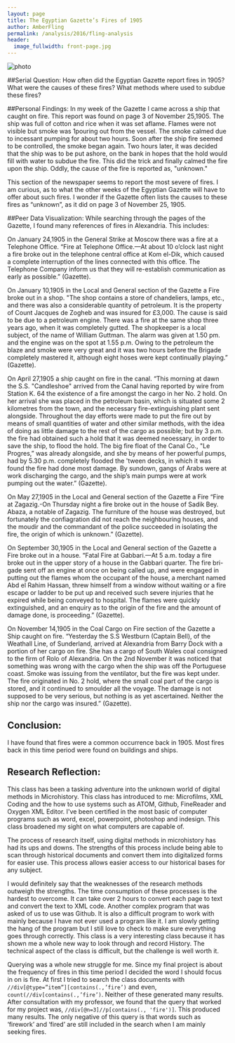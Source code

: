 ```yaml
---
layout: page
title: The Egyptian Gazette’s Fires of 1905
author: AmberFling
permalink: /analysis/2016/fling-analysis
header:
  image_fullwidth: front-page.jpg
---
```


![photo](https://github.com/dig-eg-gaz/dig-eg-gaz.github.io/blob/master/images/analysis-images/fling-Individual-Project-Photo.png?raw=true "photo")

##Serial Question:
How often did the Egyptian Gazette report fires in 1905? What were the causes of these fires? What methods where used to subdue these fires?

##Personal Findings:
In my week of the Gazette I came across a ship that caught on fire. This report was found on page 3 of November 25,1905. The ship was full of cotton and rice when it was set aflame. Flames were not visible but smoke was 1pouring out from the vessel. The smoke calmed due to incessant pumping for about two hours. Soon after the ship fire seemed to be controlled, the smoke began again. Two hours later, it was decided that the ship was to be put ashore, on the bank in hopes that the hold would fill with water to subdue the fire. This did the trick and finally  calmed the fire upon the ship. Oddly, the cause of the fire is reported as, "unknown."

This section of the newspaper seems to report the most severe of fires. I am curious, as to what the other weeks of the Egyptian Gazette will have to offer about such fires. I wonder if the Gazette often lists the causes to these fires as “unknown”, as it did on page 3 of November 25, 1905.

##Peer Data Visualization:
While searching through the pages of the Gazette, I found many references of fires in Alexandria. This includes:

On January 24,1905 in the General Strike at Moscow there was a fire at a Telephone Office.  “Fire at Telephone Office.—At about 10 o’clock last night a fire broke out in the telephone central office at Kom el-Dik, which caused a complete interruption of the lines connected with this office. The Telephone Company inform us that they will re-establish communication as early as possible.” (Gazette).

On January 10,1905 in the Local and General section of the Gazette a Fire broke out in a shop. "The shop contains a store of chandeliers, lamps, etc., and there was also a considerable quantity of petroleum. It is the property of Count Jacques de Zogheb and was insured for £3,000. The cause is said to be due to a petroleum engine. There was a fire at the same shop three years ago, when it was completely gutted. The shopkeeper is a local subject, of the name of William Guttman. The alarm was given at 1.50 pm. and the engine was on the spot at 1.55 p.m. Owing to the petroleum the blaze and smoke were very great and it was two hours before the Brigade completely mastered it, although eight hoses were kept continually playing.”  (Gazette).

On April 27,1905 a ship caught on fire in the canal. “This morning at dawn the S.S. "Candleshoe" arrived from the Canal having reported by wire from Station K. 64 the existence of a fire amongst the cargo in her No. 2 hold. On her arrival she was placed in the petroleum basin, which is situated some  2 kilometres from the town, and the necessary fire-extinguishing plant sent   alongside. Throughout the day efforts were made to put the fire out by means  of small quantities of water and other similar methods, with the idea of doing as little damage to the rest of the cargo as possible; but by 3 p.m. the fire had obtained such a hold that it was deemed neoessary, in order to  save the ship, to flood the hold. The big fire float of the Canal Co., "Le Progres,” was already alongside, and she by means of her powerful pumps, had by 5.30 p.m. completely flooded the 'tween decks, in which it was found the fire had done most damage. By sundown, gangs of Arabs were at work discharging the cargo, and the ship’s main pumps were at work pumping out the water.” (Gazette).

On May 27,1905 in the Local and General section of the Gazette a Fire “Fire at Zagazig.-On Thursday night a fire broke out in the house of Sadik Bey. Abaza, a notable of Zagazig. The furniture of the house was destroyed, but fortunately the confiagration did not reach the neighbouring houses, and the moudir and the commandant of the police succeeded in isolating the fire, the origin of which is unknown.” (Gazette).

On September 30,1905 in the Local and General section of the Gazette a Fire broke out in a house. “Fatal Fire at Gabbari.—At 5 a.m. today a fire broke out in the upper story of a house in the Gabbari quarter. The fire bri- gade sent off an engine at once on being called up, and were engaged in putting out the flames whom the occupant of the house, a merchant named Abd el Rahim Hassan, threw himself from a window without waiting or a fire escape or ladder to be put up and received such severe injuries that he expired while being conveyed to hospital. The flames were quickly extinguished, and an enquiry as to the origin of the fire and the amount of damage done, is proceeding.” (Gazette).

On November 14,1905 in the Coal Cargo on Fire section of the Gazette a Ship caught on fire. “Yesterday the S.S Westburn (Captain Bell), of the Weathall Line, of Sunderland, arrived at Alexandria from Barry Dock with a portion of her cargo on fire.  She has a cargo of South Wales coal consigned to the firm of Rolo of Alexandria. On the 2nd November it was noticed that something was wrong with   the cargo when the ship was off the Portuguese coast. Smoke was issuing from the ventilator, but the fire was kept under. The fire originated in No. 2 hold, where the small coal part of the cargo is stored, and it continued to smoulder all the voyage. The damage is not supposed to be very serious, but nothing is as yet ascertained. Neither the ship nor the cargo was insured.” (Gazette).

## Conclusion:
I have found that fires were a common occurrence back in 1905. Most fires back in this time period were found on buildings and ships.

## Research Reflection:
This class has been a tasking adventure into the unknown world of digital methods in Microhistory. This class has introduced to me: Microfilms, XML Coding and the how to use systems such as ATOM, Github, FineReader and Oxygen XML Editor. I've been certified in the most basic of computer programs such as word, excel, powerpoint, photoshop and indesign. This class broadened my sight on what computers are capable of.

The process of research itself, using digital methods in microhistory has had its ups and downs. The strengths of this process include being able to scan through historical documents and convert them into digitalized forms for easier use. This process allows easier access to our historical bases for any subject.

I would definitely say that the weaknesses of the research methods outweigh the strengths. The time consumption of these processes is the hardest to overcome. It can take over 2 hours to convert each page to text and convert the text to XML code. Another complex program that was asked of us to use was Github. It is also a difficult program to work with mainly because I have not ever used a program like it. I am slowly getting the hang of the program but I still love to check to make sure everything goes through correctly. This class is a very interesting class because it has shown me a whole new way to look through and record History. The technical aspect of the class is difficult, but the challenge is well worth it.

Querying was a whole new struggle for me. Since my final project is about the frequency of fires in this time period I decided the word I should focus in on is fire. At first I tried to search the class documents with `//div[@type=”item”][contains(.,’fire’)` and even, `count(//div[contains(.,’fire’)`. Neither of these generated many results. After consultation with my professor, we found that the query that worked for my project was, `//div[@n=3]//p[contains(., 'fire')]`. This produced many results. The only negative of this query is that words such as ‘firework’ and ‘fired’ are still included in the search when I am mainly seeking fires.
